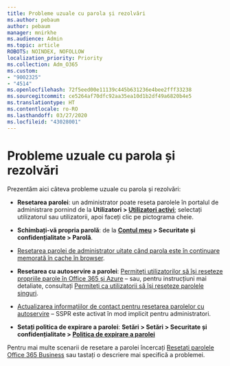 ```yaml
---
title: Probleme uzuale cu parola și rezolvări
ms.author: pebaum
author: pebaum
manager: mnirkhe
ms.audience: Admin
ms.topic: article
ROBOTS: NOINDEX, NOFOLLOW
localization_priority: Priority
ms.collection: Adm_O365
ms.custom:
- "9002325"
- "4514"
ms.openlocfilehash: 72f5eed00e11139c445b631236e4bee2fff33238
ms.sourcegitcommit: ce5264af70dfc92aa35ea10d1b2df49a6820b4e5
ms.translationtype: HT
ms.contentlocale: ro-RO
ms.lasthandoff: 03/27/2020
ms.locfileid: "43028001"
---
```

# <a name="common-password-issues-and-resolutions"></a>Probleme uzuale cu parola și rezolvări

Prezentăm aici câteva probleme uzuale cu parola și rezolvări:

- **Resetarea parolei**: un administrator poate reseta parolele în portalul de administrare pornind de la **Utilizatori > [Utilizatori activi](https://portal.office.com/adminportal/home#/users)**; selectați utilizatorul sau utilizatorii, apoi faceți clic pe pictograma cheie.

- **Schimbați-vă propria parolă**: de la **[Contul meu](https://portal.office.com/account/#home) > Securitate și confidențialitate > Parolă**.

- [Resetarea parolei de administrator uitate când parola este în continuare memorată în cache în browser](https://docs.microsoft.com/microsoft-365/admin/add-users/reset-passwords?view=o365-worldwide#reset-my-office-365-tenant-admin-password).

- **Resetarea cu autoservire a parolei**: [Permiteți utilizatorilor să își reseteze propriile parole în Office 365 și Azure](https://portal.office.com/adminportal/home#/SettingsMultiPivot/:/Settings/L1/SelfServiceReset) – sau, pentru instrucțiuni mai detaliate, consultați [Permiteți ca utilizatorii să își reseteze parolele singuri](https://docs.microsoft.com/microsoft-365/admin/add-users/let-users-reset-passwords).

- [Actualizarea informațiilor de contact pentru resetarea parolelor cu autoservire](https://go.microsoft.com/fwlink/?linkid=849451) – SSPR este activat în mod implicit pentru administratori. 

- **Setați politica de expirare a parolei**: **Setări > Setări > Securitate și confidențialitate > [Politica de expirare a parolei](https://admin.microsoft.com/AdminPortal/Home#/SettingsMultiPivot/:/Settings/L1/PasswordPolicy)**

Pentru mai multe scenarii de resetare a parolei încercați [Resetați parolele Office 365 Business](https://docs.microsoft.com/microsoft-365/admin/add-users/reset-passwords) sau tastați o descriere mai specifică a problemei.
